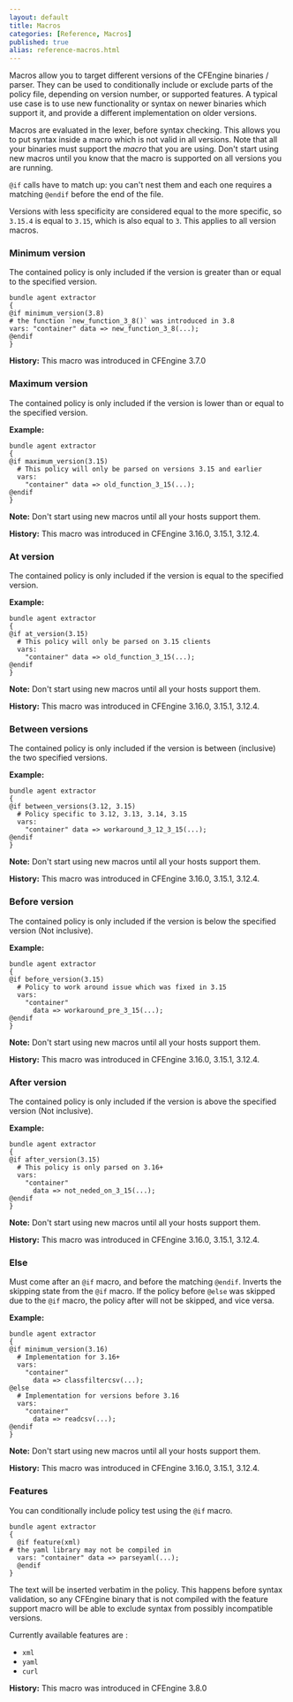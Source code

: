 ```yaml
---
layout: default
title: Macros
categories: [Reference, Macros]
published: true
alias: reference-macros.html
---
```


Macros allow you to target different versions of the CFEngine binaries / parser.
They can be used to conditionally include or exclude parts of the policy file, depending on version number, or supported features.
A typical use case is to use new functionality or syntax on newer binaries which support it, and provide a different implementation on older versions.

Macros are evaluated in the lexer, before syntax checking.
This allows you to put syntax inside a macro which is not valid in all versions.
Note that all your binaries must support the _macro_ that you are using.
Don't start using new macros until you know that the macro is supported on all versions you are running.

`@if` calls have to match up: you can't nest them and each one requires a matching `@endif` before the end of the file.

Versions with less specificity are considered equal to the more specific, so `3.15.4` is equal to `3.15`, which is also equal to `3`.
This applies to all version macros.

### Minimum version

The contained policy is only included if the version is greater than or equal to  the specified version.

```cf3
bundle agent extractor
{
@if minimum_version(3.8)
# the function `new_function_3_8()` was introduced in 3.8
vars: "container" data => new_function_3_8(...);
@endif
}
```

**History:** This macro was introduced in CFEngine 3.7.0

### Maximum version

The contained policy is only included if the version is lower than or equal to  the specified version.

**Example:**

```cf3
bundle agent extractor
{
@if maximum_version(3.15)
  # This policy will only be parsed on versions 3.15 and earlier
  vars:
    "container" data => old_function_3_15(...);
@endif
}
```

**Note:** Don't start using new macros until all your hosts support them.

**History:** This macro was introduced in CFEngine 3.16.0, 3.15.1, 3.12.4.

### At version

The contained policy is only included if the version is equal to the specified version.

**Example:**

```cf3
bundle agent extractor
{
@if at_version(3.15)
  # This policy will only be parsed on 3.15 clients
  vars:
    "container" data => old_function_3_15(...);
@endif
}
```

**Note:** Don't start using new macros until all your hosts support them.

**History:** This macro was introduced in CFEngine 3.16.0, 3.15.1, 3.12.4.

### Between versions

The contained policy is only included if the version is between (inclusive) the two specified versions.

**Example:**

```cf3
bundle agent extractor
{
@if between_versions(3.12, 3.15)
  # Policy specific to 3.12, 3.13, 3.14, 3.15
  vars:
    "container" data => workaround_3_12_3_15(...);
@endif
}
```

**Note:** Don't start using new macros until all your hosts support them.

**History:** This macro was introduced in CFEngine 3.16.0, 3.15.1, 3.12.4.

### Before version

The contained policy is only included if the version is below the specified version (Not inclusive).

**Example:**

```cf3
bundle agent extractor
{
@if before_version(3.15)
  # Policy to work around issue which was fixed in 3.15
  vars:
    "container"
      data => workaround_pre_3_15(...);
@endif
}
```

**Note:** Don't start using new macros until all your hosts support them.

**History:** This macro was introduced in CFEngine 3.16.0, 3.15.1, 3.12.4.

### After version

The contained policy is only included if the version is above the specified version (Not inclusive).

**Example:**

```cf3
bundle agent extractor
{
@if after_version(3.15)
  # This policy is only parsed on 3.16+
  vars:
    "container"
      data => not_neded_on_3_15(...);
@endif
}
```

**Note:** Don't start using new macros until all your hosts support them.

**History:** This macro was introduced in CFEngine 3.16.0, 3.15.1, 3.12.4.

### Else

Must come after an `@if` macro, and before the matching `@endif`.
Inverts the skipping state from the `@if` macro.
If the policy before `@else` was skipped due to the `@if` macro, the policy after will not be skipped, and vice versa.

**Example:**

```cf3
bundle agent extractor
{
@if minimum_version(3.16)
  # Implementation for 3.16+
  vars:
    "container"
      data => classfiltercsv(...);
@else
  # Implementation for versions before 3.16
  vars:
    "container"
      data => readcsv(...);
@endif
}
```

**Note:** Don't start using new macros until all your hosts support them.

**History:** This macro was introduced in CFEngine 3.16.0, 3.15.1, 3.12.4.

### Features

You can conditionally include policy test using the `@if` macro.

```cf3
bundle agent extractor
{
  @if feature(xml)
# the yaml library may not be compiled in
  vars: "container" data => parseyaml(...);
  @endif
}
```

The text will be inserted verbatim in the policy. This happens before
syntax validation, so any CFEngine binary that is not compiled with
the feature support macro will be able to exclude syntax from
possibly incompatible versions.

Currently available features are :
* `xml`
* `yaml`
* `curl`


**History:** This macro was introduced in CFEngine 3.8.0
